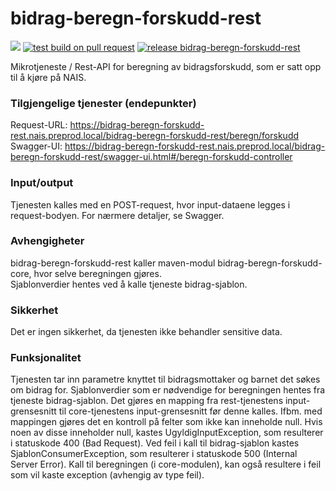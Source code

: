 # bidrag-beregn-forskudd-rest

![](https://github.com/navikt/bidrag-beregn-forskudd-rest/workflows/continuous%20integration/badge.svg)
[![test build on pull request](https://github.com/navikt/bidrag-beregn-forskudd-rest/actions/workflows/pr.yaml/badge.svg)](https://github.com/navikt/bidrag-beregn-forskudd-rest/actions/workflows/pr.yaml)
[![release bidrag-beregn-forskudd-rest](https://github.com/navikt/bidrag-beregn-forskudd-rest/actions/workflows/release.yaml/badge.svg)](https://github.com/navikt/bidrag-beregn-forskudd-rest/actions/workflows/release.yaml)

Mikrotjeneste / Rest-API for beregning av bidragsforskudd, som er satt opp til å kjøre på NAIS.

### Tilgjengelige tjenester (endepunkter) 
Request-URL: https://bidrag-beregn-forskudd-rest.nais.preprod.local/bidrag-beregn-forskudd-rest/beregn/forskudd<br/>
Swagger-UI: https://bidrag-beregn-forskudd-rest.nais.preprod.local/bidrag-beregn-forskudd-rest/swagger-ui.html#/beregn-forskudd-controller

### Input/output
Tjenesten kalles med en POST-request, hvor input-dataene legges i request-bodyen. For nærmere detaljer, se Swagger.

### Avhengigheter
bidrag-beregn-forskudd-rest kaller maven-modul bidrag-beregn-forskudd-core, hvor selve beregningen gjøres.<br/>
Sjablonverdier hentes ved å kalle tjeneste bidrag-sjablon.

### Sikkerhet
Det er ingen sikkerhet, da tjenesten ikke behandler sensitive data.

### Funksjonalitet
Tjenesten tar inn parametre knyttet til bidragsmottaker og barnet det søkes om bidrag for. Sjablonverdier som er nødvendige for beregningen hentes fra tjeneste bidrag-sjablon. Det gjøres en mapping fra rest-tjenestens input-grensesnitt til core-tjenestens input-grensesnitt før denne kalles. Ifbm. med mappingen gjøres det en kontroll på felter som ikke kan inneholde null. Hvis noen av disse inneholder null, kastes UgyldigInputException, som resulterer i statuskode 400 (Bad Request). Ved feil i kall til bidrag-sjablon kastes SjablonConsumerException, som resulterer i statuskode 500 (Internal Server Error). Kall til beregningen (i core-modulen), kan også resultere i feil som vil kaste exception (avhengig av type feil).

